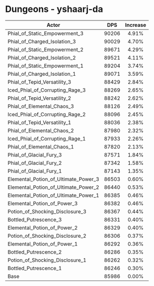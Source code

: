 # Dungeons - yshaarj-da
| Actor | DPS | Increase |
|---|:---:|:---:|
|Phial_of_Static_Empowerment_3|90206|4.91%|
|Phial_of_Charged_Isolation_3|90029|4.70%|
|Phial_of_Static_Empowerment_2|89671|4.29%|
|Phial_of_Charged_Isolation_2|89521|4.11%|
|Phial_of_Static_Empowerment_1|89204|3.74%|
|Phial_of_Charged_Isolation_1|89071|3.59%|
|Phial_of_Tepid_Versatility_3|88429|2.84%|
|Iced_Phial_of_Corrupting_Rage_3|88269|2.65%|
|Phial_of_Tepid_Versatility_2|88242|2.62%|
|Phial_of_Elemental_Chaos_3|88126|2.49%|
|Iced_Phial_of_Corrupting_Rage_2|88096|2.45%|
|Phial_of_Tepid_Versatility_1|88036|2.38%|
|Phial_of_Elemental_Chaos_2|87980|2.32%|
|Iced_Phial_of_Corrupting_Rage_1|87933|2.26%|
|Phial_of_Elemental_Chaos_1|87820|2.13%|
|Phial_of_Glacial_Fury_3|87571|1.84%|
|Phial_of_Glacial_Fury_2|87342|1.58%|
|Phial_of_Glacial_Fury_1|87143|1.35%|
|Elemental_Potion_of_Ultimate_Power_3|86503|0.60%|
|Elemental_Potion_of_Ultimate_Power_2|86440|0.53%|
|Elemental_Potion_of_Ultimate_Power_1|86385|0.46%|
|Elemental_Potion_of_Power_3|86382|0.46%|
|Potion_of_Shocking_Disclosure_3|86367|0.44%|
|Bottled_Putrescence_3|86331|0.40%|
|Elemental_Potion_of_Power_2|86329|0.40%|
|Potion_of_Shocking_Disclosure_2|86306|0.37%|
|Elemental_Potion_of_Power_1|86292|0.36%|
|Bottled_Putrescence_2|86286|0.35%|
|Potion_of_Shocking_Disclosure_1|86262|0.32%|
|Bottled_Putrescence_1|86246|0.30%|
|Base|85986|0.00%|
